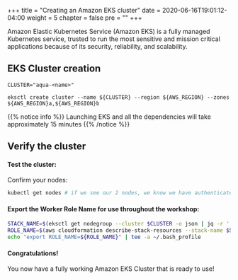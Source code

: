 +++
title = "Creating an Amazon EKS cluster"
date = 2020-06-16T19:01:12-04:00
weight = 5
chapter = false
pre = "<b></b>"
+++

Amazon Elastic Kubernetes Service (Amazon EKS) is a fully managed Kubernetes service, trusted to run the most sensitive and mission critical applications because of its security, reliability, and scalability. 

## EKS Cluster creation
```shell
CLUSTER="aqua-<name>"
```

```shell
eksctl create cluster --name ${CLUSTER} --region ${AWS_REGION} --zones ${AWS_REGION}a,${AWS_REGION}b
```

{{% notice info %}}
Launching EKS and all the dependencies will take approximately 15 minutes
{{% /notice %}}

## Verify the cluster

#### Test the cluster:
Confirm your nodes:

```bash
kubectl get nodes # if we see our 2 nodes, we know we have authenticated correctly
```

#### Export the Worker Role Name for use throughout the workshop:

```bash
STACK_NAME=$(eksctl get nodegroup --cluster $CLUSTER -o json | jq -r '.[].StackName')
ROLE_NAME=$(aws cloudformation describe-stack-resources --stack-name $STACK_NAME | jq -r '.StackResources[] | select(.ResourceType=="AWS::IAM::Role") | .PhysicalResourceId')
echo "export ROLE_NAME=${ROLE_NAME}" | tee -a ~/.bash_profile
```

#### Congratulations!

You now have a fully working Amazon EKS Cluster that is ready to use!